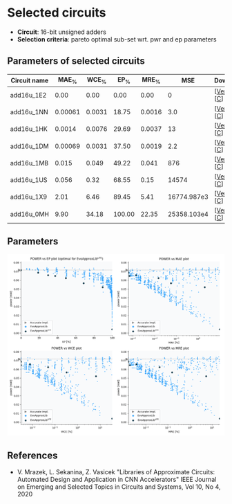 
Selected circuits
===================
 - **Circuit**: 16-bit unsigned adders
 - **Selection criteria**: pareto optimal sub-set wrt. pwr and ep parameters

Parameters of selected circuits
----------------------------

| Circuit name | MAE<sub>%</sub> | WCE<sub>%</sub> | EP<sub>%</sub> | MRE<sub>%</sub> | MSE | Download |
| --- |  --- | --- | --- | --- | --- | --- | 
| add16u_1E2 | 0.00 | 0.00 | 0.00 | 0.00 | 0 |  [[Verilog](add16u_1E2.v)]  [[C](add16u_1E2.c)] |
| add16u_1NN | 0.00061 | 0.0031 | 18.75 | 0.0016 | 3.0 |  [[Verilog](add16u_1NN.v)]  [[C](add16u_1NN.c)] |
| add16u_1HK | 0.0014 | 0.0076 | 29.69 | 0.0037 | 13 |  [[Verilog](add16u_1HK.v)]  [[C](add16u_1HK.c)] |
| add16u_1DM | 0.00069 | 0.0031 | 37.50 | 0.0019 | 2.2 |  [[Verilog](add16u_1DM.v)]  [[C](add16u_1DM.c)] |
| add16u_1MB | 0.015 | 0.049 | 49.22 | 0.041 | 876 |  [[Verilog](add16u_1MB.v)]  [[C](add16u_1MB.c)] |
| add16u_1US | 0.056 | 0.32 | 68.55 | 0.15 | 14574 |  [[Verilog](add16u_1US.v)]  [[C](add16u_1US.c)] |
| add16u_1X9 | 2.01 | 6.46 | 89.45 | 5.41 | 16774.987e3 |  [[Verilog](add16u_1X9.v)]  [[C](add16u_1X9.c)] |
| add16u_0MH | 9.90 | 34.18 | 100.00 | 22.35 | 25358.103e4 |  [[Verilog](add16u_0MH.v)]  [[C](add16u_0MH.c)] |
    
Parameters
--------------
![Parameters figure](fig.png)

References
--------------
   - V. Mrazek, L. Sekanina, Z. Vasicek "Libraries of Approximate Circuits: Automated Design and Application in CNN Accelerators" IEEE Journal on Emerging and Selected Topics in Circuits and Systems, Vol 10, No 4, 2020

             